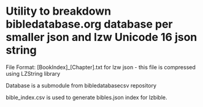 ﻿# Utility to breakdown bibledatabase.org database per smaller json and lzw Unicode 16 json string

File Format:
[BookIndex]_[Chapter].txt for lzw json - this file is compressed using LZString library

Database is a submodule from bibledatabasecsv repository

bible_index.csv is used to generate bibles.json index for lzbible.
